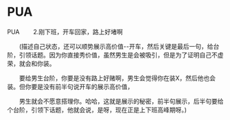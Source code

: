 # PUA
PUA
　　2.刚下班，开车回家，路上好堵啊

　　(描述自己状态，还可以顺势展示高价值--开车，然后关键是最后一句，给台阶，引领话题。因为你直接秀价值，虽然男生是会被吸引，但是为了证明自己不虚荣，就会和你装。

　　要给男生台阶，你要是没有路上好赌啊，男生会觉得你在装X，然后他也会装。但你要是没有前半句说开车的展示高价值，

　　男生就会不愿意搭理你。哈哈，这就是展示的秘密，前半句展示，后半句要给个台阶，引领下话题，他就会说，是呀，现在正是上下班高峰期呀。)
